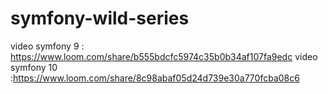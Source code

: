 # symfony-wild-series
video symfony 9 : https://www.loom.com/share/b555bdcfc5974c35b0b34af107fa9edc
video symfony 10 :https://www.loom.com/share/8c98abaf05d24d739e30a770fcba08c6
